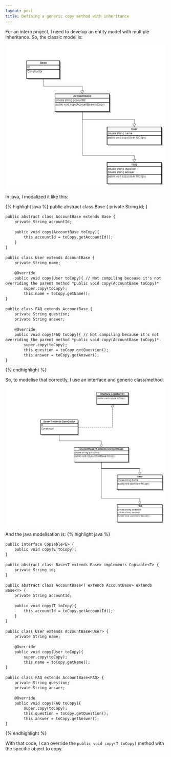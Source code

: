 ```yaml
---
layout: post
title: Defining a generic copy method with inheritance
---
```


For an intern project, I need to  develop an entity model with multiple inheritance.
So, the classic model is:

![Copy](/public/copy_model.png)


In java, I modalized it like this:

{% highlight java %}
    public abstract class Base {
        private String id;
    }

    public abstract class AccountBase extends Base {
        private String accountId;

        public void copy(AccountBase toCopy){
            this.accountId = toCopy.getAccountId();
        }
    }

    public class User extends AccountBase {
        private String name;

        @Override
        public void copy(User toCopy){ // Not compiling because it's not overriding the parent method *public void copy(AccountBase toCopy)*
            super.copy(toCopy);
            this.name = toCopy.getName();
    }
    
    public class FAQ extends AccountBase {
        private String question;
        private String answer;

        @Override
        public void copy(FAQ toCopy){ // Not compiling because it's not overriding the parent method *public void copy(AccountBase toCopy)*.
            super.copy(toCopy);
            this.question = toCopy.getQuestion();
            this.answer = toCopy.getAnswer();
    }
{% endhighlight %}

So, to modelise that correctly, I use an interface and generic class/method.
![Copy](/public/generic_copy_model.png)


And the java modelisation is:
{% highlight java %}

    public interface Copiable<E> {
        public void copy(E toCopy);
    }

    public abstract class Base<T extends Base> implements Copiable<T> {
        private String id;
    }

    public abstract class AccountBase<T extends AccountBase> extends Base<T> {
        private String accountId;

        public void copy(T toCopy){
            this.accountId = toCopy.getAccountId();
        }
    }

    public class User extends AccountBase<User> {
        private String name;

        @Override
        public void copy(User toCopy){ 
            super.copy(toCopy);
            this.name = toCopy.getName();
    }
    
    public class FAQ extends AccountBase<FAQ> {
        private String question;
        private String answer;

        @Override
        public void copy(FAQ toCopy){ 
            super.copy(toCopy);
            this.question = toCopy.getQuestion();
            this.answer = toCopy.getAnswer();
    }
{% endhighlight %}

With that code, I can override the `public void copy(T toCopy)` method with the specific object to copy.